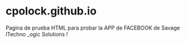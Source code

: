 # cpolock.github.io
Pagina de prueba HTML para probar la APP de FACEBOOK de Savage ITechno \_ogic Solutions !
